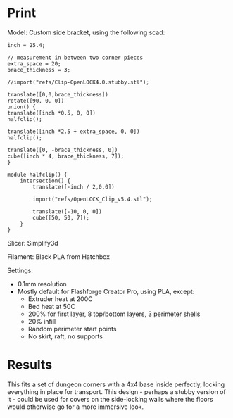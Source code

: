 # Print

Model: Custom side bracket, using the following scad:

    inch = 25.4;

    // measurement in between two corner pieces
    extra_space = 20;
    brace_thickness = 3;

    //import("refs/Clip-OpenLOCK4.0.stubby.stl");

    translate([0,0,brace_thickness])
    rotate([90, 0, 0])
    union() {
    translate([inch *0.5, 0, 0])
    halfclip();

    translate([inch *2.5 + extra_space, 0, 0])
    halfclip();

    translate([0, -brace_thickness, 0])
    cube([inch * 4, brace_thickness, 7]);
    }

    module halfclip() {
        intersection() {
            translate([-inch / 2,0,0])

            import("refs/OpenLOCK_Clip_v5.4.stl");

            translate([-10, 0, 0])
            cube([50, 50, 7]);
        }
    }


Slicer: Simplify3d

Filament: Black PLA from Hatchbox

Settings:
- 0.1mm resolution
- Mostly default for Flashforge Creator Pro, using PLA, except:
    - Extruder heat at 200C
    - Bed heat at 50C
    - 200% for first layer, 8 top/bottom layers, 3 perimeter shells
    - 20% infill
    - Random perimeter start points
    - No skirt, raft, no supports

# Results

This fits a set of dungeon corners with a 4x4 base inside perfectly, locking everything in place for transport. This design - perhaps a stubby version of it - could be used for covers on the side-locking walls where the floors would otherwise go for a more immersive look.